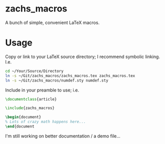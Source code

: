 # zachs_macros
A bunch of simple, convenient LaTeX macros.

# Usage
Copy or link to your LaTeX source directory; I recommend symbolic linking. I.e.

```bash
cd ~/Your/Source/Directory
ln -s ~/Git/zachs_macros/zachs_macros.tex zachs_macros.tex
ln -s ~/Git/zachs_macros/numdef.sty numdef.sty
```

Include in your preamble to use; i.e.

```latex
\documentclass{article}

\include{zachs_macros}

\begin{document}
% Lots of crazy math happens here...
\end{document
```

I'm still working on better documentation / a demo file...
